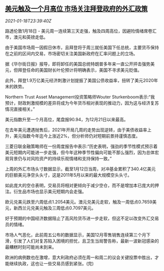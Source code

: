 <!--1611014098000-->
[美元触及一个月高位 市场关注拜登政府的外汇政策](https://cn.reuters.com/article/global-forex-close-0118-mon-idCNKBS29N22S)
------

<div><i>2021-01-18T23:39:40Z</i></div><p>路透伦敦1月18日 - 美元周一连续第三天走强，触及四周高位，因避险情绪席卷汇市，澳元和英镑走低。</p><p>由于美国市场周一因假日休市，且拜登将于周三就任美国下任总统，主要货币保持在之前的区间内交易，市场密切关注美国新政府在汇率问题上的立场。</p><p>据《华尔街日报》报导，即将卸任的美国总统特朗普多年来一直公开抨击强势美元，但拜登任命的美国财长叶伦预计将明确表示，美国不寻求美元贬值。</p><p>此外，拜登1.9万亿美元经济刺激计划提振了美国公债收益率，扭转了美元2020年末的跌势。</p><p>Northern Trust Asset Management投资策略师Wouter Sturkenboom表示:“我预计，财政刺激规模的差异将成为今年货币相对表现的推动力，因为这与经济复苏情况直接相关。”</p><p>美元指数升至一个月高位，尾盘报90.94，为12月21日以来最高。</p><p>在去年美元遭遇抛售后，2021年开局几周的走势出现逆转，由于美债收益率上升，美元指数今年迄今上涨近2%，但分析师仍对短期前景持谨慎态度。</p><p>三菱日联金融策略师在一份周度报告中表示:“历史表明，强劲的季节性模式预示着美元短期内可能进一步走强，但今年这种季节性偏向可能不那么强烈，因为总体宏观背景仍与对风险资产的持续乐观情绪和支持保持一致。”</p><p>上周的外汇市场头寸数据显示，截至1月12日当周，对冲基金累积了340.4亿美元的巨额美元净空头头寸，这是2011年5月以来的最大规模空头头寸。</p><p>如此庞大的空仓表明，交易员将相对更倾向于减少空仓，而不是增加本已庞大的押注。衍生品市场也显示美元短期内会走强。</p><p>欧元兑美元跌至六周低点1.2054美元。澳元兑美元走软，触及一周低点0.7659美元，新西兰元兑美元触及三周低点0.7097美元。</p><p>好于预期的中国经济数据阻止了高风险货币进一步走软，但这不足以改变外汇交易员的情绪。</p><p>市场人气恶化，此前周五公布的数据显示，美国12月零售销售连续第三个月下滑，引发了人们对复苏陷入困境的担忧，且卫生当局警告称，最新一波新冠感染的最糟糕时刻可能尚未到来。</p><p>欧洲的病例数也在激增，意大利政府必须在周一和周二的议会关键投票中胜出，才能继续执政，这也让一些交易员感到紧张。(完)</p>
